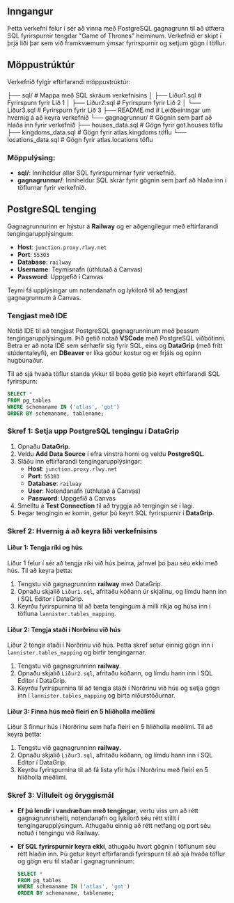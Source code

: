 ## Inngangur
Þetta verkefni felur í sér að vinna með PostgreSQL gagnagrunn til að útfæra SQL fyrirspurnir tengdar "Game of Thrones" heiminum. Verkefnið er skipt í þrjá liði þar sem við framkvæmum ýmsar fyrirspurnir og setjum gögn í töflur.

## Möppustrúktúr
Verkefnið fylgir eftirfarandi möppustrúktúr:

├── sql/ # Mappa með SQL skráum verkefnisins 
│ ├── Liður1.sql # Fyrirspurn fyrir Lið 1 
│ ├── Liður2.sql # Fyrirspurn fyrir Lið 2 
│ └── Liður3.sql # Fyrirspurn fyrir Lið 3 
├── README.md # Leiðbeiningar um hvernig á að keyra verkefnið 
└── gagnagrunnur/ # Gögnin sem þarf að hlaða inn fyrir verkefnið 
├── houses_data.sql # Gögn fyrir got.houses töflu
├── kingdoms_data.sql # Gögn fyrir atlas.kingdoms töflu 
└── locations_data.sql # Gögn fyrir atlas.locations töflu


### Möppulýsing:
- **sql/**: Inniheldur allar SQL fyrirspurnirnar fyrir verkefnið.
- **gagnagrunnur/**: Inniheldur SQL skrár fyrir gögnin sem þarf að hlaða inn í töflurnar fyrir verkefnið.

## PostgreSQL tenging
Gagnagrunnurinn er hýstur á **Railway** og er aðgengilegur með eftirfarandi tengingarupplýsingum:

- **Host**: `junction.proxy.rlwy.net`
- **Port**: `55303`
- **Database**: `railway`
- **Username**: Teymisnafn (úthlutað á Canvas)
- **Password**: Uppgefið í Canvas

Teymi fá upplýsingar um notendanafn og lykilorð til að tengjast gagnagrunnum á Canvas.

### Tengjast með IDE
Notið IDE til að tengjast PostgreSQL gagnagrunninum með þessum tengingarupplýsingum. Þið getið notað **VSCode** með PostgreSQL viðbótinni. Betra er að nota IDE sem sérhæfir sig fyrir SQL, eins og **DataGrip** (með frítt stúdentaleyfi), en **DBeaver** er líka góður kostur og er frjáls og opinn hugbúnaður.

Til að sjá hvaða töflur standa ykkur til boða getið þið keyrt eftirfarandi SQL fyrirspurn:

   ```sql
   SELECT *
   FROM pg_tables
   WHERE schemaname IN ('atlas', 'got')
   ORDER BY schemaname, tablename;
   ```

### Skref 1: Setja upp PostgreSQL tengingu í DataGrip
1. Opnaðu **DataGrip**.
2. Veldu **Add Data Source** í efra vinstra horni og veldu **PostgreSQL**.
3. Sláðu inn eftirfarandi tengingarupplýsingar:
   - **Host**: `junction.proxy.rlwy.net`
   - **Port**: `55303`
   - **Database**: `railway`
   - **User**: Notendanafn (úthlutað á Canvas)
   - **Password**: Uppgefið á Canvas
4. Smelltu á **Test Connection** til að tryggja að tengingin sé í lagi.
5. Þegar tengingin er komin, getur þú keyrt SQL fyrirspurnir í **DataGrip**.

### Skref 2: Hvernig á að keyra liði verkefnisins

#### Liður 1: Tengja ríki og hús
Liður 1 felur í sér að tengja ríki við hús þeirra, jafnvel þó þau séu ekki með hús. Til að keyra þetta:
1. Tengstu við gagnagrunninn **railway** með DataGrip.
2. Opnaðu skjalið `Liður1.sql`, afritaðu kóðann úr skjalinu, og límdu hann inn í SQL Editor í DataGrip.
3. Keyrðu fyrirspurnina til að bæta tengingum á milli ríkja og húsa inn í töfluna `lannister.tables_mapping`.

#### Liður 2: Tengja staði í Norðrinu við hús
Liður 2 tengir staði í Norðrinu við hús. Þetta skref setur einnig gögn inn í `lannister.tables_mapping` og birtir tengingarnar.

1. Tengstu við gagnagrunninn **railway**.
2. Opnaðu skjalið `Liður2.sql`, afritaðu kóðann, og límdu hann inn í SQL Editor í DataGrip.
3. Keyrðu fyrirspurnina til að tengja staði í Norðrinu við hús og setja gögn inn í `lannister.tables_mapping` og birta niðurstöðurnar.

#### Liður 3: Finna hús með fleiri en 5 hliðholla meðlimi
Liður 3 finnur hús í Norðrinu sem hafa fleiri en 5 hliðholla meðlimi. Til að keyra þetta:
1. Tengstu við gagnagrunninn **railway**.
2. Opnaðu skjalið `Liður3.sql`, afritaðu kóðann, og límdu hann inn í SQL Editor í DataGrip.
3. Keyrðu fyrirspurnina til að fá lista yfir hús í Norðrinu með fleiri en 5 hliðholla meðlimi.

### Skref 3: Villuleit og öryggismál

- **Ef þú lendir í vandræðum með tengingar**, vertu viss um að rétt gagnagrunnsheiti, notendanafn og lykilorð séu rétt stillt í tengingarupplýsingum. Athugaðu einnig að rétt netfang og port séu notuð í tengingu við Railway.
  
- **Ef SQL fyrirspurnir keyra ekki**, athugaðu hvort gögnin í töflunum séu rétt hlaðin inn. Þú getur keyrt eftirfarandi fyrirspurn til að sjá hvaða töflur og gögn eru til staðar í gagnagrunninum:

   ```sql
   SELECT *
   FROM pg_tables
   WHERE schemaname IN ('atlas', 'got')
   ORDER BY schemaname, tablename;
